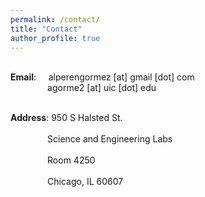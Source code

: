 ```yaml
---
permalink: /contact/
title: "Contact"
author_profile: true
---
```

<p>
<br><b>Email</b>: &nbsp;&nbsp;&nbsp;&nbsp;alperengormez [at] gmail [dot] com
<br>&nbsp;&nbsp;&nbsp;&nbsp;&nbsp;&nbsp;&nbsp;&nbsp;&nbsp;&nbsp;&nbsp;&nbsp;&nbsp;&nbsp;&nbsp;agorme2 [at] uic [dot] edu
</p>

<p>
<br><b>Address</b>: 950 S Halsted St.</br>
<br>&nbsp;&nbsp;&nbsp;&nbsp;&nbsp;&nbsp;&nbsp;&nbsp;&nbsp;&nbsp;&nbsp;&nbsp;&nbsp;&nbsp;&nbsp;Science and Engineering Labs</br>
<br>&nbsp;&nbsp;&nbsp;&nbsp;&nbsp;&nbsp;&nbsp;&nbsp;&nbsp;&nbsp;&nbsp;&nbsp;&nbsp;&nbsp;&nbsp;Room 4250</br>
<br>&nbsp;&nbsp;&nbsp;&nbsp;&nbsp;&nbsp;&nbsp;&nbsp;&nbsp;&nbsp;&nbsp;&nbsp;&nbsp;&nbsp;&nbsp;Chicago, IL 60607</br>
</p>

